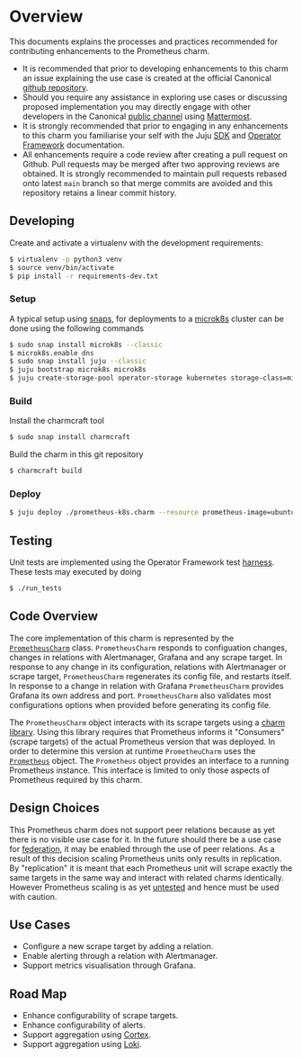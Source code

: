 # Overview

This documents explains the processes and practices recommended for
contributing enhancements to the Prometheus charm.

- It is recommended that prior to developing enhancements to this charm
  an issue explaining the use case is created at the official
  Canonical [github repository](https://github.com/canonical/prometheus-operator).
- Should you require any assistance in exploring use cases or
  discussing proposed implementation you may directly engage with
  other developers in the Canonical
  [public channel](https://chat.charmhub.io/charmhub/channels/charm-dev) using
  [Mattermost](https://mattermost.com/).
- It is strongly recommended that prior to engaging in any enhancements
  to this charm you familiarise your self with the Juju
  [SDK](https://juju.is/docs/sdk) and
  [Operator Framework](https://ops.readthedocs.io/en/latest/) documentation.
- All enhancements require a code review after creating a pull request
  on Github. Pull requests may be merged after two approving reviews
  are obtained. It is strongly recommended to maintain pull requests
  rebased onto latest `main` branch so that merge commits are avoided
  and this repository retains a linear commit history.

## Developing

Create and activate a virtualenv with the development requirements:

```bash
$ virtualenv -p python3 venv
$ source venv/bin/activate
$ pip install -r requirements-dev.txt
```

### Setup

A typical setup using [snaps](https://snapcraft.io/), for deployments
to a [microk8s](https://microk8s.io/) cluster can be done using the
following commands

```bash
$ sudo snap install microk8s --classic
$ microk8s.enable dns
$ sudo snap install juju --classic
$ juju bootstrap microk8s microk8s
$ juju create-storage-pool operator-storage kubernetes storage-class=microk8s-hostpath
```

### Build

Install the charmcraft tool

```bash
$ sudo snap install charmcraft
```

Build the charm in this git repository

```bash
$ charmcraft build
```
### Deploy

```bash
$ juju deploy ./prometheus-k8s.charm --resource prometheus-image=ubuntu/prometheus:latest
```

## Testing

Unit tests are implemented using the Operator Framework test
[harness](https://ops.readthedocs.io/en/latest/#module-ops.testing). These
tests may executed by doing

```bash
$ ./run_tests
```

## Code Overview

The core implementation of this charm is represented by the
[`PrometheusCharm`](src/charm.py) class. `PrometheusCharm` responds to
configuation changes, changes in relations with Alertmanager, Grafana
and any scrape target. In response to any change in its configuration,
relations with Alertmanager or scrape target, `PrometheusCharm`
regenerates its config file, and restarts itself. In response to a
change in relation with Grafana `PrometheusCharm` provides Grafana its
own address and port. `PrometheusCharm` also validates most
configurations options when provided before generating its config file.

The `PrometheusCharm` object interacts with its scrape targets using a
[charm library](INTEGRATION.md). Using this library requires that
Prometheus informs it "Consumers" (scrape targets) of the actual
Prometheus version that was deployed. In order to determine this
version at runtime `PrometheuCharm` uses the
[`Prometheus`](src/prometheus_server.py) object. The `Prometheus`
object provides an interface to a running Prometheus instance. This
interface is limited to only those aspects of Prometheus required by
this charm.

## Design Choices

This Prometheus charm does not support peer relations because as yet
there is no visible use case for it. In the future should there be a
use case for
[federation](https://prometheus.io/docs/prometheus/latest/federation/),
it may be enabled through the use of peer relations. As a result of
this decision scaling Prometheus units only results in replication. By
"replication" it is meant that each Prometheus unit will scrape exactly
the same targets in the same way and interact with related charms
identically. However Prometheus scaling is as yet
[untested](https://github.com/canonical/prometheus-operator/issues/59)
and hence must be used with caution.

## Use Cases

- Configure a new scrape target by adding a relation.
- Enable alerting through a relation with Alertmanager.
- Support metrics visualisation through Grafana.

## Road Map

- Enhance configurability of scrape targets.
- Enhance configurability of alerts.
- Support aggregation using [Cortex](https://cortexmetrics.io/).
- Support aggregation using [Loki](https://grafana.com/oss/loki/).
